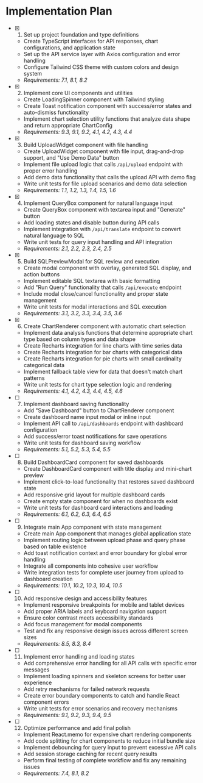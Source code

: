 # Implementation Plan

- [x] 1. Set up project foundation and type definitions

  - Create TypeScript interfaces for API responses, chart configurations, and application state
  - Set up the API service layer with Axios configuration and error handling
  - Configure Tailwind CSS theme with custom colors and design system
  - _Requirements: 7.1, 8.1, 8.2_

- [x] 2. Implement core UI components and utilities

  - Create LoadingSpinner component with Tailwind styling
  - Create Toast notification component with success/error states and auto-dismiss functionality
  - Implement chart selection utility functions that analyze data shape and return appropriate ChartConfig
  - _Requirements: 9.3, 9.1, 9.2, 4.1, 4.2, 4.3, 4.4_

- [x] 3. Build UploadWidget component with file handling

  - Create UploadWidget component with file input, drag-and-drop support, and "Use Demo Data" button
  - Implement file upload logic that calls `/api/upload` endpoint with proper error handling
  - Add demo data functionality that calls the upload API with demo flag
  - Write unit tests for file upload scenarios and demo data selection
  - _Requirements: 1.1, 1.2, 1.3, 1.4, 1.5, 1.6_

- [x] 4. Implement QueryBox component for natural language input

  - Create QueryBox component with textarea input and "Generate" button
  - Add loading states and disable button during API calls
  - Implement integration with `/api/translate` endpoint to convert natural language to SQL
  - Write unit tests for query input handling and API integration
  - _Requirements: 2.1, 2.2, 2.3, 2.4, 2.5_

- [x] 5. Build SQLPreviewModal for SQL review and execution

  - Create modal component with overlay, generated SQL display, and action buttons
  - Implement editable SQL textarea with basic formatting
  - Add "Run Query" functionality that calls `/api/execute` endpoint
  - Include modal close/cancel functionality and proper state management
  - Write unit tests for modal interactions and SQL execution
  - _Requirements: 3.1, 3.2, 3.3, 3.4, 3.5, 3.6_

- [x] 6. Create ChartRenderer component with automatic chart selection

  - Implement data analysis functions that determine appropriate chart type based on column types and data shape
  - Create Recharts integration for line charts with time series data
  - Create Recharts integration for bar charts with categorical data
  - Create Recharts integration for pie charts with small cardinality categorical data
  - Implement fallback table view for data that doesn't match chart patterns
  - Write unit tests for chart type selection logic and rendering
  - _Requirements: 4.1, 4.2, 4.3, 4.4, 4.5, 4.6_

- [ ] 7. Implement dashboard saving functionality

  - Add "Save Dashboard" button to ChartRenderer component
  - Create dashboard name input modal or inline input
  - Implement API call to `/api/dashboards` endpoint with dashboard configuration
  - Add success/error toast notifications for save operations
  - Write unit tests for dashboard saving workflow
  - _Requirements: 5.1, 5.2, 5.3, 5.4, 5.5_

- [ ] 8. Build DashboardCard component for saved dashboards

  - Create DashboardCard component with title display and mini-chart preview
  - Implement click-to-load functionality that restores saved dashboard state
  - Add responsive grid layout for multiple dashboard cards
  - Create empty state component for when no dashboards exist
  - Write unit tests for dashboard card interactions and loading
  - _Requirements: 6.1, 6.2, 6.3, 6.4, 6.5_

- [ ] 9. Integrate main App component with state management

  - Create main App component that manages global application state
  - Implement routing logic between upload phase and query phase based on table existence
  - Add toast notification context and error boundary for global error handling
  - Integrate all components into cohesive user workflow
  - Write integration tests for complete user journey from upload to dashboard creation
  - _Requirements: 10.1, 10.2, 10.3, 10.4, 10.5_

- [ ] 10. Add responsive design and accessibility features

  - Implement responsive breakpoints for mobile and tablet devices
  - Add proper ARIA labels and keyboard navigation support
  - Ensure color contrast meets accessibility standards
  - Add focus management for modal components
  - Test and fix any responsive design issues across different screen sizes
  - _Requirements: 8.5, 8.3, 8.4_

- [ ] 11. Implement error handling and loading states

  - Add comprehensive error handling for all API calls with specific error messages
  - Implement loading spinners and skeleton screens for better user experience
  - Add retry mechanisms for failed network requests
  - Create error boundary components to catch and handle React component errors
  - Write unit tests for error scenarios and recovery mechanisms
  - _Requirements: 9.1, 9.2, 9.3, 9.4, 9.5_

- [ ] 12. Optimize performance and add final polish
  - Implement React.memo for expensive chart rendering components
  - Add code splitting for chart components to reduce initial bundle size
  - Implement debouncing for query input to prevent excessive API calls
  - Add session storage caching for recent query results
  - Perform final testing of complete workflow and fix any remaining issues
  - _Requirements: 7.4, 8.1, 8.2_
